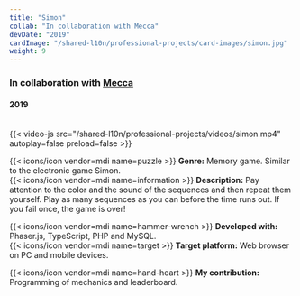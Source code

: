 ```yaml
---
title: "Simon"
collab: "In collaboration with Mecca"
devDate: "2019"
cardImage: "/shared-l10n/professional-projects/card-images/simon.jpg"
weight: 9
---
```


### In collaboration with [Mecca](https://meccanimation.com/)
#### 2019
\
{{< video-js src="/shared-l10n/professional-projects/videos/simon.mp4" autoplay=false preload=false >}}

{{< icons/icon vendor=mdi name=puzzle >}} **Genre:** Memory game. Similar to the electronic game Simon.\
{{< icons/icon vendor=mdi name=information >}} **Description:**
Pay attention to the color and the sound of the sequences and then repeat them yourself.
Play as many sequences as you can before the time runs out.
If you fail once, the game is over!

{{< icons/icon vendor=mdi name=hammer-wrench >}} **Developed with:** Phaser.js, TypeScript, PHP and MySQL.\
{{< icons/icon vendor=mdi name=target >}} **Target platform:** Web browser on PC and mobile devices.

{{< icons/icon vendor=mdi name=hand-heart >}} **My contribution:** Programming of mechanics and leaderboard.
